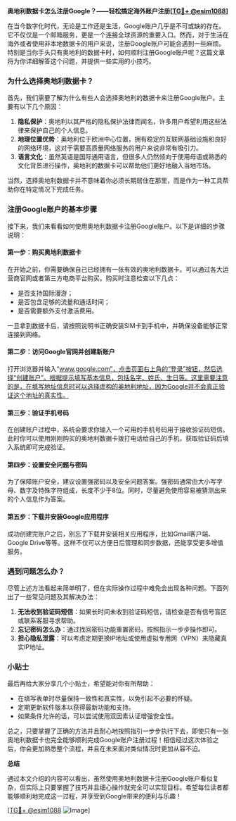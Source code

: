 **奥地利数据卡怎么注册Google？——轻松搞定海外账户注册[[TG💪+ @esim1088](https://t.me/s/esim1088)]**

在当今数字化时代，无论是工作还是生活，Google账户几乎是不可或缺的存在。它不仅仅是一个邮箱服务，更是一个连接全球资源的重要入口。然而，对于生活在海外或者使用非本地数据卡的用户来说，注册Google账户可能会遇到一些麻烦。特别是当你手头只有奥地利的数据卡时，如何顺利注册Google账户呢？这篇文章将为你详细解答这个问题，并提供一些实用的小技巧。

### 为什么选择奥地利数据卡？

首先，我们需要了解为什么有些人会选择奥地利的数据卡来注册Google账户。主要有以下几个原因：

1. **隐私保护**：奥地利以其严格的隐私保护法律而闻名，许多用户希望利用这些法律来保护自己的个人信息。
2. **地理位置优势**：奥地利位于欧洲中心位置，拥有稳定的互联网基础设施和良好的网络环境，这对于需要高质量网络服务的用户来说非常有吸引力。
3. **语言文化**：虽然英语是国际通用语言，但很多人仍然倾向于使用母语或熟悉的文化背景进行操作，奥地利的数据卡可以帮助他们更好地融入当地市场。

当然，选择奥地利数据卡并不意味着你必须长期居住在那里，而是作为一种工具帮助你在特定情况下完成任务。

### 注册Google账户的基本步骤

接下来，我们来看看如何使用奥地利数据卡注册Google账户。以下是详细的步骤说明：

#### 第一步：购买奥地利数据卡

在开始之前，你需要确保自己已经拥有一张有效的奥地利数据卡。可以通过各大运营商官网或者第三方电商平台购买。购买时注意检查以下几点：
- 是否支持国际漫游；
- 是否包含足够的流量和通话时间；
- 是否需要额外支付激活费用。

一旦拿到数据卡后，请按照说明书正确安装SIM卡到手机中，并确保设备能够正常连接到网络。

#### 第二步：访问Google官网并创建新账户

打开浏览器并输入“www.google.com”，点击页面右上角的“登录”按钮，然后选择“创建账户”。根据提示填写基本信息，包括名字、姓氏、生日等。这里需要注意的是，在填写地址信息时可以选择虚构的奥地利地址，因为Google并不会真正验证这个地址的真实性。

#### 第三步：验证手机号码

在创建账户过程中，系统会要求你输入一个可用的手机号码用于接收验证码短信。此时你可以使用刚刚购买的奥地利数据卡拨打电话给自己的手机，获取验证码后填入系统即可完成验证。

#### 第四步：设置安全问题与密码

为了保障账户安全，建议设置强密码以及安全问题答案。强密码通常由大小写字母、数字及特殊字符组成，长度不少于8位。同时，尽量避免使用容易被猜测出来的个人信息作为答案。

#### 第五步：下载并安装Google应用程序

成功创建完账户之后，别忘了下载并安装相关应用程序，比如Gmail客户端、Google Drive等等。这样不仅可以方便日后管理和同步数据，还能享受更多增值服务。

### 遇到问题怎么办？

尽管上述方法看起来简单明了，但在实际操作过程中难免会出现各种问题。下面列出了一些常见问题及其解决办法：

1. **无法收到验证码短信**：如果长时间未收到验证码短信，请检查是否有信号盲区或联系客服寻求帮助。
2. **忘记密码怎么办**：通过找回密码功能重置密码，按照指示一步步操作即可。
3. **担心隐私泄露**：可以考虑定期更换IP地址或使用虚拟专用网（VPN）来隐藏真实IP地址。

### 小贴士

最后再给大家分享几个小贴士，希望能对你有所帮助：

- 在填写表单时尽量保持一致性和真实性，以免引起不必要的怀疑。
- 定期更新软件版本以获得最新功能和支持。
- 如果条件允许的话，可以尝试使用双因素认证增强安全性。

总之，只要掌握了正确的方法并且耐心地按照指引一步步执行下去，即使只有一张奥地利数据卡也完全能够顺利完成Google账户注册过程！相信经过这次体验之后，你会更加熟悉整个流程，并且在未来面对类似情况时更加从容不迫。

**总结**

通过本文介绍的内容可以看出，虽然使用奥地利数据卡注册Google账户看似复杂，但实际上只要掌握了技巧并且细心操作就完全可以实现目标。希望每位读者都能够顺利地完成这一过程，并享受到Google带来的便利与乐趣！

[[TG💪+ @esim1088](https://t.me/s/esim1088) ![Image](https://i.postimg.cc/4NQfJmqS/Snipaste-2025-05-13-00-14-12.png)]